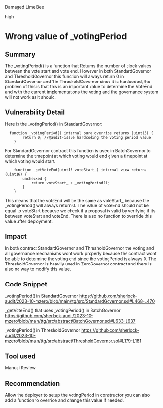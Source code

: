 Damaged Lime Bee

high

# Wrong value of _votingPeriod


## Summary
The _votingPeriod() is a function that Returns the number of clock values between the vote start and vote end. However in both StandardGovernor and ThresholdGovernor this function will always return 0 in StandardGovernor  and 1 in ThresholdGovernor since it is hardcoded, the problem of this is that this is an important value to determine the VoteEnd and with the current implementations the voting and the governance system will not work as it should.
## Vulnerability Detail
Here is the _votingPeriod() in StandardGovernor:
```solidity
  function _votingPeriod() internal pure override returns (uint16) {
        return 0; //@audit-issue hardcoding the voting period value 
    }
```
For StandardGovernor contract this function is used in BatchGovernor to determine the timepoint at which voting would end given a timepoint at which voting would start.
```solidity
    function _getVoteEnd(uint16 voteStart_) internal view returns (uint16) {
        unchecked {
            return voteStart_ + _votingPeriod();
        }
    }
 ```
This means that the voteEnd will be the same as voteStart_ because the _votingPeriod() will always return 0. The value of voteEnd should not be equal to voteStart because we check if a proposal is valid by verifying if its between voteStart and voteEnd. There is also no function to override this value after deployment.


## Impact
In both contract StandardGovernor and ThresholdGovernor the voting and all governance mechanisms wont work properly because the contract wont be able to determine the voting end since the votingPeriod  is always  0. The ThresholdGovernor is heavily used in ZeroGovernor contract and there is also no way to modify this value.

## Code Snippet
_votingPeriod() in StandardGovernor  https://github.com/sherlock-audit/2023-10-mzero/blob/main/ttg/src/StandardGovernor.sol#L468-L470

_getVoteEnd() that uses _votingPeriod() in BatchGovernor  https://github.com/sherlock-audit/2023-10-mzero/blob/main/ttg/src/abstract/BatchGovernor.sol#L633-L637

_votingPeriod() in ThresholdGovernor https://github.com/sherlock-audit/2023-10-mzero/blob/main/ttg/src/abstract/ThresholdGovernor.sol#L179-L181
## Tool used

Manual Review

## Recommendation
Allow the deployer to setup the votingPeriod in constructor you can also add a function to override and change this value if needed.

